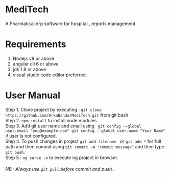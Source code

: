 # MediTech
A Pharmatical erp software for hospital , reports management  
# Requirements
1. Nodejs v8 or above
2. angular cli 6 or above
3. jdk 1.8 or above
4. visual studio code editor preferred.
# User Manual
Step 1. Clone project by executing :  `git clone https://github.com/ArkaBando/MediTech.git` from git bash.  <br/>
Step 2. `npm install` to install node modules  <br/>
Step 3. Add git user name and email using ` 
git config --global user.email "you@example.com"
git config --global user.name "Your Name"
` if user is not configured. <br/>
Step 4.  To push changes in project `git add filename ` or `git add *` for full path  and then commit using `git commit -m "commit message"` and then type `git push`. <br/>
Step 5 : `ng serve -o` to execute ng project in browser. <br/>

###### NB : Always use `git pull` before commit and push .
